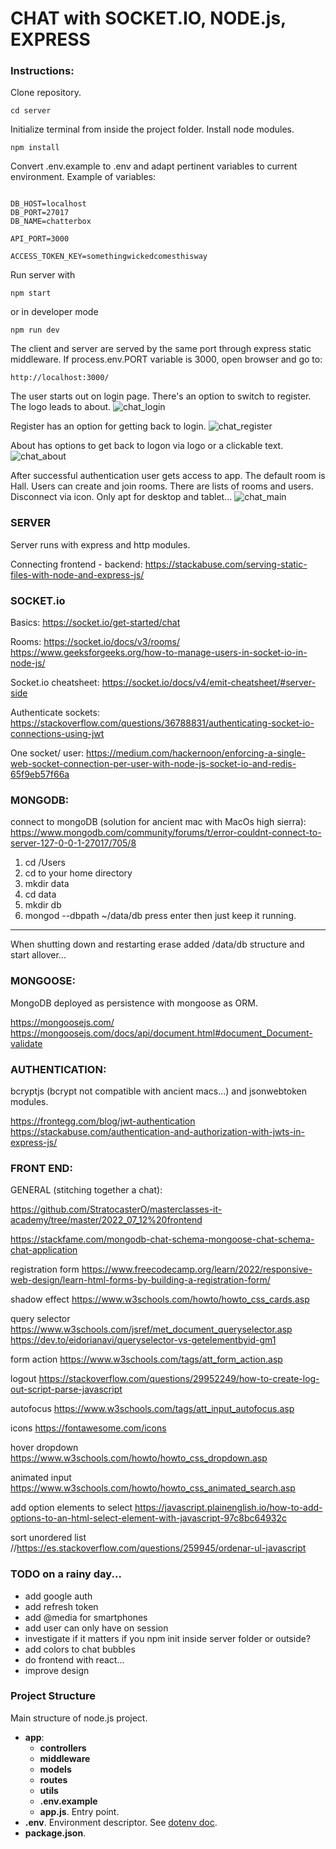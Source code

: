# CHAT with SOCKET.IO, NODE.js, EXPRESS 
 
### Instructions:

Clone repository.

```
cd server
```
Initialize terminal from inside the project folder.
Install node modules.

```
npm install

```
Convert .env.example to .env and adapt pertinent variables to current environment. 
Example of variables: 

```

DB_HOST=localhost
DB_PORT=27017
DB_NAME=chatterbox

API_PORT=3000

ACCESS_TOKEN_KEY=somethingwickedcomesthisway

```

Run server with

```
npm start
```

or in developer mode

```
npm run dev
```

The client and server are served by the same port 
through express static middleware.
If process.env.PORT variable is 3000, open browser and go to:

````
http://localhost:3000/
````

The user starts out on login page. There's an option to switch to register. The logo leads to about. 
![chat_login](https://user-images.githubusercontent.com/100954079/196165446-e30b963b-b8ed-4b6f-a26e-96c9bb8ed2b9.png)

Register has an option for getting back to login.
![chat_register](https://user-images.githubusercontent.com/100954079/196165412-7c0d9080-08bd-415b-b35e-85f0ac0fa4a6.png)

About has options to get back to logon via logo or a clickable text.
![chat_about](https://user-images.githubusercontent.com/100954079/196165481-3fda4bf7-7f6e-4f31-90aa-7351c1cf6fd8.png)

After successful authentication user gets access to app. 
The default room is Hall. 
Users can create and join rooms. 
There are lists of rooms and users.
Disconnect via icon. 
Only apt for desktop and tablet...
![chat_main](https://user-images.githubusercontent.com/100954079/196164700-c9cfa09c-dbbb-4839-9397-834b8fda7ae2.png)


### SERVER

Server runs with express and http modules.

Connecting frontend - backend:
https://stackabuse.com/serving-static-files-with-node-and-express-js/

### SOCKET.io

Basics:
https://socket.io/get-started/chat

Rooms:
https://socket.io/docs/v3/rooms/
https://www.geeksforgeeks.org/how-to-manage-users-in-socket-io-in-node-js/

Socket.io cheatsheet:
https://socket.io/docs/v4/emit-cheatsheet/#server-side

Authenticate sockets:
https://stackoverflow.com/questions/36788831/authenticating-socket-io-connections-using-jwt

One socket/ user:
https://medium.com/hackernoon/enforcing-a-single-web-socket-connection-per-user-with-node-js-socket-io-and-redis-65f9eb57f66a


### MONGODB:

connect to mongoDB (solution for ancient mac with MacOs high sierra):
https://www.mongodb.com/community/forums/t/error-couldnt-connect-to-server-127-0-0-1-27017/705/8

1. cd /Users
2. cd to your home directory
3. mkdir data
4. cd data
5. mkdir db
6. mongod --dbpath ~/data/db press enter then just keep it running.

---------------------------------------------------------------------------
When shutting down and restarting erase added /data/db structure and start allover...

### MONGOOSE:

MongoDB deployed as persistence with mongoose as ORM.

https://mongoosejs.com/
https://mongoosejs.com/docs/api/document.html#document_Document-validate

### AUTHENTICATION:
bcryptjs (bcrypt not compatible with ancient macs...) and jsonwebtoken modules.

https://frontegg.com/blog/jwt-authentication
https://stackabuse.com/authentication-and-authorization-with-jwts-in-express-js/

### FRONT END:

GENERAL (stitching together a chat):

https://github.com/StratocasterO/masterclasses-it-academy/tree/master/2022_07_12%20frontend

https://stackfame.com/mongodb-chat-schema-mongoose-chat-schema-chat-application

registration form
https://www.freecodecamp.org/learn/2022/responsive-web-design/learn-html-forms-by-building-a-registration-form/

shadow effect
https://www.w3schools.com/howto/howto_css_cards.asp

query selector
https://www.w3schools.com/jsref/met_document_queryselector.asp
https://dev.to/eidorianavi/queryselector-vs-getelementbyid-gm1

form action
https://www.w3schools.com/tags/att_form_action.asp

logout
https://stackoverflow.com/questions/29952249/how-to-create-log-out-script-parse-javascript

autofocus
https://www.w3schools.com/tags/att_input_autofocus.asp

icons
https://fontawesome.com/icons

hover dropdown
https://www.w3schools.com/howto/howto_css_dropdown.asp

animated input
https://www.w3schools.com/howto/howto_css_animated_search.asp

add option elements to select
https://javascript.plainenglish.io/how-to-add-options-to-an-html-select-element-with-javascript-97c8bc64932c

sort unordered list
//https://es.stackoverflow.com/questions/259945/ordenar-ul-javascript

### TODO on a rainy day...

- add google auth
- add refresh token
- add @media for smartphones
- add user can only have on session
- investigate if it matters if you npm init inside server folder or outside?
- add colors to chat bubbles
- do frontend with react...
- improve design
### Project Structure

Main structure of node.js project. 

- <b>app</b>:
    - <b>controllers</b> 
    - <b>middleware</b>
    - <b>models</b>
    - <b>routes</b>
    - <b>utils</b>
    - <b>.env.example</b>
    - <b>app.js</b>. Entry point.
- <b>.env</b>. Environment descriptor. See [dotenv doc](https://www.npmjs.com/package/dotenv).
- <b>package.json</b>.










